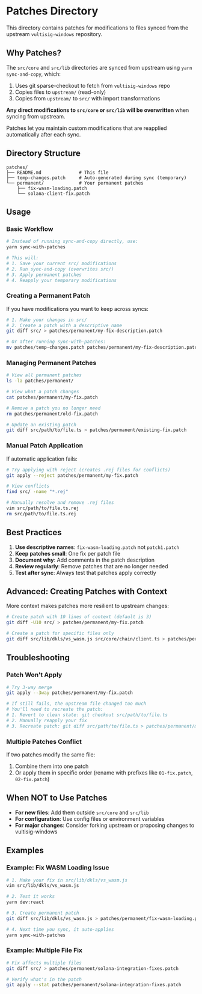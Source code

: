 # Patches Directory

This directory contains patches for modifications to files synced from the upstream `vultisig-windows` repository.

## Why Patches?

The `src/core` and `src/lib` directories are synced from upstream using `yarn sync-and-copy`, which:
1. Uses git sparse-checkout to fetch from `vultisig-windows` repo
2. Copies files to `upstream/` (read-only)
3. Copies from `upstream/` to `src/` with import transformations

**Any direct modifications to `src/core` or `src/lib` will be overwritten** when syncing from upstream.

Patches let you maintain custom modifications that are reapplied automatically after each sync.

## Directory Structure

```
patches/
├── README.md              # This file
├── temp-changes.patch     # Auto-generated during sync (temporary)
└── permanent/             # Your permanent patches
    ├── fix-wasm-loading.patch
    └── solana-client-fix.patch
```

## Usage

### Basic Workflow

```bash
# Instead of running sync-and-copy directly, use:
yarn sync-with-patches

# This will:
# 1. Save your current src/ modifications
# 2. Run sync-and-copy (overwrites src/)
# 3. Apply permanent patches
# 4. Reapply your temporary modifications
```

### Creating a Permanent Patch

If you have modifications you want to keep across syncs:

```bash
# 1. Make your changes in src/
# 2. Create a patch with a descriptive name
git diff src/ > patches/permanent/my-fix-description.patch

# Or after running sync-with-patches:
mv patches/temp-changes.patch patches/permanent/my-fix-description.patch
```

### Managing Permanent Patches

```bash
# View all permanent patches
ls -la patches/permanent/

# View what a patch changes
cat patches/permanent/my-fix.patch

# Remove a patch you no longer need
rm patches/permanent/old-fix.patch

# Update an existing patch
git diff src/path/to/file.ts > patches/permanent/existing-fix.patch
```

### Manual Patch Application

If automatic application fails:

```bash
# Try applying with reject (creates .rej files for conflicts)
git apply --reject patches/permanent/my-fix.patch

# View conflicts
find src/ -name "*.rej"

# Manually resolve and remove .rej files
vim src/path/to/file.ts.rej
rm src/path/to/file.ts.rej
```

## Best Practices

1. **Use descriptive names**: `fix-wasm-loading.patch` not `patch1.patch`
2. **Keep patches small**: One fix per patch file
3. **Document why**: Add comments in the patch description
4. **Review regularly**: Remove patches that are no longer needed
5. **Test after sync**: Always test that patches apply correctly

## Advanced: Creating Patches with Context

More context makes patches more resilient to upstream changes:

```bash
# Create patch with 10 lines of context (default is 3)
git diff -U10 src/ > patches/permanent/my-fix.patch

# Create a patch for specific files only
git diff src/lib/dkls/vs_wasm.js src/core/chain/client.ts > patches/permanent/specific-files.patch
```

## Troubleshooting

### Patch Won't Apply

```bash
# Try 3-way merge
git apply --3way patches/permanent/my-fix.patch

# If still fails, the upstream file changed too much
# You'll need to recreate the patch:
# 1. Revert to clean state: git checkout src/path/to/file.ts
# 2. Manually reapply your fix
# 3. Recreate patch: git diff src/path/to/file.ts > patches/permanent/my-fix.patch
```

### Multiple Patches Conflict

If two patches modify the same file:
1. Combine them into one patch
2. Or apply them in specific order (rename with prefixes like `01-fix.patch`, `02-fix.patch`)

## When NOT to Use Patches

- **For new files**: Add them outside `src/core` and `src/lib`
- **For configuration**: Use config files or environment variables
- **For major changes**: Consider forking upstream or proposing changes to vultisig-windows

## Examples

### Example: Fix WASM Loading Issue

```bash
# 1. Make your fix in src/lib/dkls/vs_wasm.js
vim src/lib/dkls/vs_wasm.js

# 2. Test it works
yarn dev:react

# 3. Create permanent patch
git diff src/lib/dkls/vs_wasm.js > patches/permanent/fix-wasm-loading.patch

# 4. Next time you sync, it auto-applies
yarn sync-with-patches
```

### Example: Multiple File Fix

```bash
# Fix affects multiple files
git diff src/ > patches/permanent/solana-integration-fixes.patch

# Verify what's in the patch
git apply --stat patches/permanent/solana-integration-fixes.patch
```
